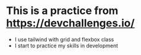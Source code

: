 # This is a practice from https://devchallenges.io/
- I use tailwind with grid and flexbox class
- I start to practice my skills in development
